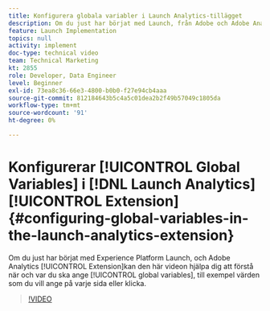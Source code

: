 ```yaml
---
title: Konfigurera globala variabler i Launch Analytics-tillägget
description: Om du just har börjat med Launch, från Adobe och Adobe Analytics kan den här videon hjälpa dig att förstå när och var globala variabler ska ställas in, dvs. värden som du vill ska ställas in på varje sida eller klicka.
feature: Launch Implementation
topics: null
activity: implement
doc-type: technical video
team: Technical Marketing
kt: 2855
role: Developer, Data Engineer
level: Beginner
exl-id: 73ea8c36-66e3-4800-b0b0-f27e94cb4aaa
source-git-commit: 812184643b5c4a5c01dea2b2f49b57049c1805da
workflow-type: tm+mt
source-wordcount: '91'
ht-degree: 0%

---
```


# Konfigurerar [!UICONTROL Global Variables] i [!DNL Launch Analytics] [!UICONTROL Extension] {#configuring-global-variables-in-the-launch-analytics-extension}

Om du just har börjat med Experience Platform Launch, och Adobe Analytics [!UICONTROL Extension]kan den här videon hjälpa dig att förstå när och var du ska ange [!UICONTROL global variables], till exempel värden som du vill ange på varje sida eller klicka.

>[!VIDEO](https://video.tv.adobe.com/v/27181/?quality=12&learn=on)
